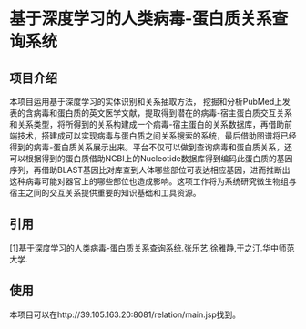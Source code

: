 # 基于深度学习的人类病毒-蛋白质关系查询系统
## 项目介绍
本项目运用基于深度学习的实体识别和关系抽取方法，
挖掘和分析PubMed上发表的含病毒和蛋白质的英文医学文献，提取得到潜在的病毒-宿主蛋白质交互关系和关系类型，将所得到的关系构建成一个病毒-宿主蛋白的关系数据库，再借助前端技术，搭建成可以实现病毒与蛋白质之间关系搜索的系统，最后借助图谱将已经得到的病毒-蛋白质关系展示出来。平台不仅可以做到查询病毒和蛋白质关系，还可以根据得到的蛋白质借助NCBI上的Nucleotide数据库得到编码此蛋白质的基因序列，再借助BLAST基因比对库查到人体哪些部位可表达相应基因，进而推断出这种病毒可能对器官上的哪些部位也造成影响。这项工作将为系统研究微生物组与宿主之间的交互关系提供重要的知识基础和工具资源。
## 引用
[1]基于深度学习的人类病毒-蛋白质关系查询系统.张乐艺,徐雅静,干之汀.华中师范大学.
## 使用
本项目可以在http://39.105.163.20:8081/relation/main.jsp找到。
